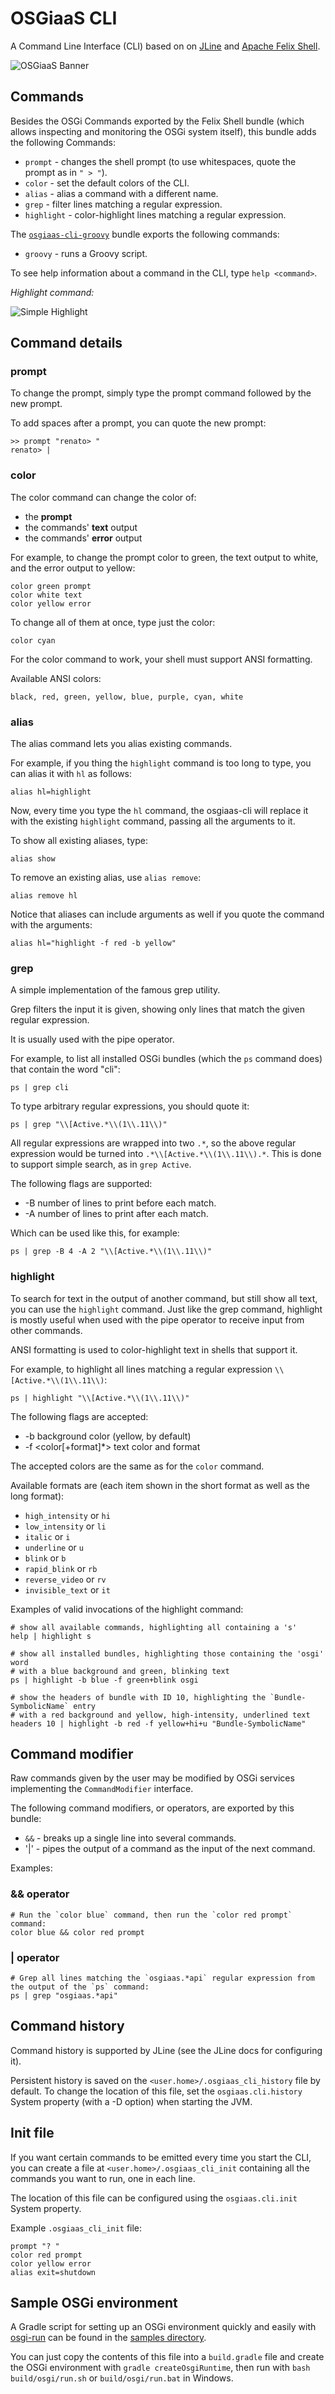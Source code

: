 # OSGiaaS CLI

A Command Line Interface (CLI) based on on [JLine](http://jline.github.io/jline2/)
and [Apache Felix Shell](http://felix.apache.org/documentation/subprojects/apache-felix-shell.html).

![OSGiaaS Banner](images/banner.png)

## Commands

Besides the OSGi Commands exported by the Felix Shell bundle (which allows inspecting and
monitoring the OSGi system itself), this bundle adds the following Commands:

* `prompt` - changes the shell prompt (to use whitespaces, quote the prompt as in `" > "`).
* `color` - set the default colors of the CLI.
* `alias` - alias a command with a different name.
* `grep` - filter lines matching a regular expression.
* `highlight` - color-highlight lines matching a regular expression.

The [`osgiaas-cli-groovy`](osgiaas-cli-groovy.md) bundle exports the following commands:

* `groovy` - runs a Groovy script.

To see help information about a command in the CLI, type `help <command>`.

*Highlight command:*

![Simple Highlight](images/simple-highlight.png)

## Command details

### prompt

To change the prompt, simply type the prompt command followed by the new prompt.

To add spaces after a prompt, you can quote the new prompt:
 
```
>> prompt "renato> "
renato> |
```

### color

The color command can change the color of:

* the **prompt**
* the commands' **text** output
* the commands' **error** output

For example, to change the prompt color to green, the text output to white, and the error output to yellow:

```
color green prompt
color white text
color yellow error
```

To change all of them at once, type just the color:

```
color cyan
```

For the color command to work, your shell must support ANSI formatting.

Available ANSI colors:

```
black, red, green, yellow, blue, purple, cyan, white
```

### alias

The alias command lets you alias existing commands.

For example, if you thing the `highlight` command is too long to type, you can alias it with `hl` as follows:

```
alias hl=highlight
```

Now, every time you type the `hl` command, the osgiaas-cli will replace it with the existing `highlight` command,
passing all the arguments to it.

To show all existing aliases, type:

```
alias show
```

To remove an existing alias, use `alias remove`:

```
alias remove hl
```

Notice that aliases can include arguments as well if you quote the command with the arguments:

```
alias hl="highlight -f red -b yellow"
```

### grep

A simple implementation of the famous grep utility.

Grep filters the input it is given, showing only lines that match the given regular expression.

It is usually used with the pipe operator.

For example, to list all installed OSGi bundles (which the `ps` command does) that contain the word "cli":

```
ps | grep cli
```

To type arbitrary regular expressions, you should quote it:

```
ps | grep "\\[Active.*\\(1\\.11\\)"
```

All regular expressions are wrapped into two `.*`, so the above regular expression would be turned into
`.*\\[Active.*\\(1\\.11\\).*`. This is done to support simple search, as in `grep Active`.

The following flags are supported:

* -B <lines> number of lines to print before each match.
* -A <lines> number of lines to print after each match.

Which can be used like this, for example:

```
ps | grep -B 4 -A 2 "\\[Active.*\\(1\\.11\\)"
```

### highlight

To search for text in the output of another command, but still show all text, you can use the `highlight` command.
Just like the grep command, highlight is mostly useful when used with the pipe operator to receive input from
other commands.

ANSI formatting is used to color-highlight text in shells that support it.

For example, to highlight all lines matching a regular expression `\\[Active.*\\(1\\.11\\)`:

```
ps | highlight "\\[Active.*\\(1\\.11\\)" 
```

The following flags are accepted:

* -b <color> background color (yellow, by default)
* -f <color[+format]*> text color and format

The accepted colors are the same as for the `color` command.

Available formats are (each item shown in the short format as well as the long format):

* `high_intensity` or `hi`
* `low_intensity` or `li`
* `italic` or `i`
* `underline` or `u`
* `blink` or `b`
* `rapid_blink` or `rb`
* `reverse_video` or `rv`
* `invisible_text` or `it`

Examples of valid invocations of the highlight command:

```
# show all available commands, highlighting all containing a 's'
help | highlight s

# show all installed bundles, highlighting those containing the 'osgi' word
# with a blue background and green, blinking text 
ps | highlight -b blue -f green+blink osgi

# show the headers of bundle with ID 10, highlighting the `Bundle-SymbolicName` entry
# with a red background and yellow, high-intensity, underlined text 
headers 10 | highlight -b red -f yellow+hi+u "Bundle-SymbolicName"
```

## Command modifier

Raw commands given by the user may be modified by OSGi services implementing the `CommandModifier` interface.

The following command modifiers, or operators, are exported by this bundle:

* `&&` - breaks up a single line into several commands.
* '|' - pipes the output of a command as the input of the next command.

Examples:

### && operator

```
# Run the `color blue` command, then run the `color red prompt` command:
color blue && color red prompt
```

### | operator

```
# Grep all lines matching the `osgiaas.*api` regular expression from the output of the `ps` command:
ps | grep "osgiaas.*api"
```

## Command history

Command history is supported by JLine (see the JLine docs for configuring it).

Persistent history is saved on the `<user.home>/.osgiaas_cli_history` file by default.
To change the location of this file, set the `osgiaas.cli.history` System property
(with a -D option) when starting the JVM.

## Init file

If you want certain commands to be emitted every time you start the CLI, you can create a
file at `<user.home>/.osgiaas_cli_init` containing all the commands you want to run, one
in each line.

The location of this file can be configured using the `osgiaas.cli.init` System property.

Example `.osgiaas_cli_init` file:

```
prompt "? "
color red prompt
color yellow error
alias exit=shutdown
```

## Sample OSGi environment

A Gradle script for setting up an OSGi environment quickly and easily with
[osgi-run](https://github.com/renatoathaydes/osgiaas-run)
can be found in the [samples directory](../samples/osgiaas-cli.gradle).

You can just copy the contents of this file into a `build.gradle` file and create the
OSGi environment with `gradle createOsgiRuntime`, then run with `bash build/osgi/run.sh` or
`build/osgi/run.bat` in Windows.
